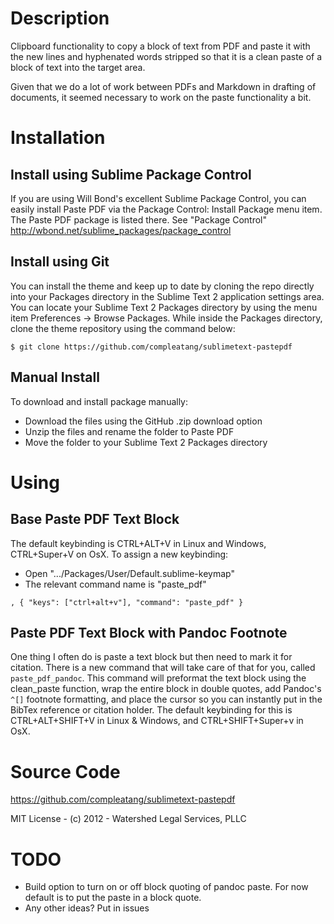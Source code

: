 # Description

Clipboard functionality to copy a block of text from PDF and paste it with the new lines and hyphenated words stripped so that it is a clean paste of a block of text into the target area. 

Given that we do a lot of work between PDFs and Markdown in drafting of documents, it seemed necessary to work on the paste functionality a bit. 

# Installation

## Install using Sublime Package Control

If you are using Will Bond's excellent Sublime Package Control, you can easily install Paste PDF via the Package Control: Install Package menu item. The Paste PDF package is listed there. See "Package Control" http://wbond.net/sublime_packages/package_control

## Install using Git

You can install the theme and keep up to date by cloning the repo directly into your Packages directory in the Sublime Text 2 application settings area. You can locate your Sublime Text 2 Packages directory by using the menu item Preferences -> Browse Packages. While inside the Packages directory, clone the theme repository using the command below:

```
$ git clone https://github.com/compleatang/sublimetext-pastepdf
```

## Manual Install

To download and install package manually:

* Download the files using the GitHub .zip download option
* Unzip the files and rename the folder to Paste PDF
* Move the folder to your Sublime Text 2 Packages directory

# Using

## Base Paste PDF Text Block

The default keybinding is CTRL+ALT+V in Linux and Windows, CTRL+Super+V on OsX. To assign a new keybinding:

* Open ".../Packages/User/Default.sublime-keymap"
* The relevant command name is "paste_pdf"

```
, { "keys": ["ctrl+alt+v"], "command": "paste_pdf" }
```

## Paste PDF Text Block with Pandoc Footnote

One thing I often do is paste a text block but then need to mark it for citation. There is a new command that will take care of that for you, called `paste_pdf_pandoc`. This command will preformat the text block using the clean_paste function, wrap the entire block in double quotes, add Pandoc's `^[]` footnote formatting, and place the cursor so you can instantly put in the BibTex reference or citation holder. The default keybinding for this is CTRL+ALT+SHIFT+V in Linux & Windows, and CTRL+SHIFT+Super+v in OsX.

# Source Code

https://github.com/compleatang/sublimetext-pastepdf

MIT License - (c) 2012 - Watershed Legal Services, PLLC

# TODO

* Build option to turn on or off block quoting of pandoc paste. For now default is to put the paste in a block quote.
* Any other ideas? Put in issues